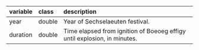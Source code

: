 |variable |class  |description                           |
|:--------|:------|:-------------------------------------|
|year     |double |Year of Sechselaeuten festival. |
|duration |double |Time elapsed from ignition of Boeoeg effigy until explosion, in minutes. |
